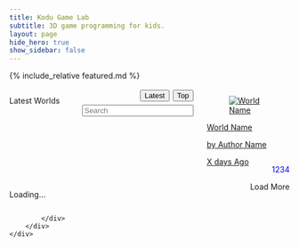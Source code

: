 ```yaml
---
title: Kodu Game Lab
subtitle: 3D game programming for kids.
layout: page
hide_hero: true
show_sidebar: false
---
```


<style>
.world-item .button {
  display: none;
}
.world-item .description {
  display: none;
}
.world-item .downloads {
  color: blue;
  float: right;
}  
.modal.world-item .description {
  display: unset;
  color: green;
}
.modal .button
{
  display:unset;
  float: right;
  margin: 10px;
}
.sort-button
{
  float: right;
  margin: 3px;
}
.modal-open {
    overflow: initial;
}  
</style>

<script src="https://code.jquery.com/jquery-3.2.1.min.js"></script>
<script src="https://cdnjs.cloudflare.com/ajax/libs/jquery-timeago/1.6.7/jquery.timeago.min.js" crossorigin="anonymous"></script>

{% include_relative featured.md %}

<section class="section">
    <div class="container">
        <div class="columns">
            <div class="column is-12">
                <div class="columns is-multiline world-container">
                      <div class="column is-12">
                          <p data-type='resulttitle' style='float: left;' class="title is-3">Latest Worlds
                          </p>
                          <button id="top-button" class='button sort-button'>Top</button>
                          <button id="latest-button" class='button sort-button'>Latest</button>
                          <input class="input search" type="text" placeholder="Search" style="float:right;width:200px;margin:3px;">
                      </div>
                      <div class="column is-2-desktop is-4-tablet world-item">
                        <a data-type='worldref' href="#">
                          <div class="card">
                            <div class="card-image">
                              <figure class="image is-4by3">
                                <img data-type='thumbnail' src="https://via.placeholder.com/128x128" alt="World Name">
                              </figure>
                            </div>
                            <div class="card-content p-3">
                              <p data-type='worldname' class="title is-6">World Name</p>
                              <p data-type='authorname' class="subtitle is-6">by Author Name</p>  
                              <p data-type='description' class="description subtitle is-6">Description</p>  
                              <div class='button is-primary'>Download</div>
                              <p data-type='downloads' class="downloads subtitle is-6">1234</p>  
                              <p>
                                <time data-type='ago' class="timeago title is-7 has-text-right">X days Ago</time>
                              </p>
                            </div>
                          </div>
                        </a>
                      </div>
                    </div>
                      <div class="column is-12">
                          <p data-type='more-button' id='loading-message' style='float:left' class="title is-3">Loading...
                          </p>
                          <div style='float:right' class='button more-button is-primary'>Load More</div>
                      </div>              
               
            </div>
        </div>
    </div>
</section>

<div class="modal">
  <div class="modal-background"></div>
  <div class="modal-card">
  </div>

</div>



<script>

function getWorldsPage(url)
{
  console.log("getWorldsPage" + url);
  
  $.post( url, function( data ) {
      if(data.length==0)
      {
        console.log("Got Zero Search Results")
        $("#loading-message").hide();
        $(".more-button").remove();//hack to stop auto scroll. todo. better fix.
      }
      for(world of data)
      {
          //copy first item (template)
          let item=$(".world-item").first().clone();
          //and fill it in with world data
          item.find("[data-type='worldref']").attr("href","#"+world.PrimaryId);
          item.find("[data-type='worldname']").text(world.Name);
          item.find("[data-type='authorname']").text("by "+world.Creator);
          item.find("[data-type='description']").text(world.Description);
          item.find("[data-type='downloads']").text(world.Downloads+"⇩" ); /* &#8681 */
          item.find("[data-type='ago']").text(world.Modified);
          item.find("[data-type='ago']").attr("datetime",world.Modified);
          item.find("[data-type='thumbnail']").attr("src","https://koduworlds.azurewebsites.net/thumbnail/"+world.PrimaryId)
          item.show();//defaults to hidden so show.

          item.on("click",function(e){
              console.log(e.currentTarget)
              //$(".world-item").removeClass("zoom")
              $(".modal").addClass("is-active")
              $(".modal-card").html($(e.currentTarget).html())
          })

          $(".world-container").append(item );
      }
      $(".timeago").timeago();
  });
}  
  
  
$().ready(function(){
    //console.log("here");
    $(".world-item").hide();//hide template at start.
    jQuery.timeago.settings.strings.minute = "1 minute";//remove "about" (ug)
    jQuery.timeago.settings.strings.hour = "1 hour";
    jQuery.timeago.settings.strings.hours = "%d hours";
    
    let baseUrl = "https://koduworlds.azurewebsites.net/latest"
    
    //get url params
    var params={};
    window.location.search
      .replace(/[?&]+([^=&]+)=([^&]*)/gi, function(str,key,value) {
        params[key] = value;
      }
    );

    let search = params["q"]
    if(search && search.trim().length>0)
    {
        baseUrl = "https://koduworlds.azurewebsites.net/search/"+search
        $("[data-type='resulttitle']").text("Results for:"+search)
        $(".search").val(search)
    }else
    {  
      initFeatured();
    }
    
    let top = parseInt(params["top"])
    if(!top)
      top=0;
      
    if(top>0)
    {
        baseUrl = "https://koduworlds.azurewebsites.net/top"
        $("[data-type='resulttitle']").text("Top worlds")
        $("#top-button").addClass("is-primary");
        $("#latest-button").on("click",function(){
          doNav($(".search").val(),0)
        });
    }else{
        baseUrl = "https://koduworlds.azurewebsites.net/latest"
        $("[data-type='resulttitle']").text("Latest worlds")
        $("#latest-button").addClass("is-primary");
        $("#top-button").on("click",function(){
          doNav($(".search").val(),1)
        });
    }
    
    
    //console.log("there");
    $(".modal-background").on("click",function(e){
      $(".is-active").removeClass("is-active")
      //remove anchor (#) from url
      history.pushState({}, "", document.location.href.split('#')[0]);
    })
    //handle Enter in search box.
    $(".search").on("keyup",function(event) {
      if (event.keyCode === 13) {
        event.preventDefault();
        doNav($(".search").val(),top)
        //window.location=document.location.href
      }
    });

    function doNav(search,sortBy)
    {
      let newPath = document.location.origin+document.location.pathname
      let filter = search.trim();
      
      if(sortBy && sortBy!=0)
        sortBy=1;
      else
        sortBy=0;

      //todo? don't include top=0 since it is default
      newPath+='?top='+sortBy  
      if(filter.length)
        newPath+='&q='+filter  
        
      console.log("newPath");
      window.location=(newPath)
    }
    
    let curFirst=0;
    let curCount=6*6;//six rows of six each
    $(".more-button").on("click",function(){
      let urlArgs= "?first="+curFirst+"&count="+curCount
      getWorldsPage(baseUrl+urlArgs)
      curFirst+=curCount;
    });  
    
    //Infinite Scroll
    $(window).on("scroll", function() {
     var scrollHeight = $(document).height();
     var scrollPos = $(window).height() + $(window).scrollTop();
     if(((scrollHeight - 300) >= scrollPos) / scrollHeight == 0){
       $('.more-button').click();
      }
    });  
  
    let urlArgs= "?first="+curFirst+"&count="+curCount+"&sortBy="+top
    baseUrl = "https://koduworlds.azurewebsites.net/search/"+search
    getWorldsPage(baseUrl+urlArgs)
    curFirst+=curCount;

});
</script>

